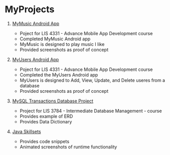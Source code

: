 # MyProjects
1. [MyMusic Android App](MyMusic/README.md "My MyMusic README.md file")
	- Poject for LIS 4331 - Advance Mobile App Development course
	- Completed MyMusic Android app
	- MyMusic is designed to play music I like
	- Provided screenshots as proof of concept
	
2. [MyUsers Android App](MyUsers/README.md "My MyUsers README.md file")
	- Poject for LIS 4331 - Advance Mobile App Development course
	- Completed the MyUsers Android app
	- MyUsers is designed to Add, View, Update, and Delete useres from a database
	- Provided screenshots as proof of concept

3. [MySQL Transactions Database Project](ERD/README.md "MySQL Project 1 README.md file")
	- Project for LIS 3784 - Intermediate Database Management - course
	- Provides example of ERD
	- Provides Data Dictionary

4. [Java Skillsets](java/README.md "My Java Skillsets README.md file")
	- Provides code snippets
	- Animated screenshots of runtime functionality
